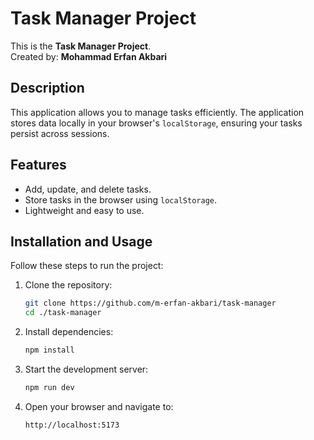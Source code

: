 # Task Manager Project

This is the **Task Manager Project**.  
Created by: **Mohammad Erfan Akbari**

## Description

This application allows you to manage tasks efficiently. The application stores data locally in your browser's `localStorage`, ensuring your tasks persist across sessions.

## Features

- Add, update, and delete tasks.
- Store tasks in the browser using `localStorage`.
- Lightweight and easy to use.

## Installation and Usage

Follow these steps to run the project:

1. Clone the repository:

   ```bash
   git clone https://github.com/m-erfan-akbari/task-manager
   cd ./task-manager
   ```

2. Install dependencies:

   ```bash
   npm install
   ```

3. Start the development server:

   ```bash
   npm run dev
   ```

4. Open your browser and navigate to:
   ```bash
   http://localhost:5173
   ```
